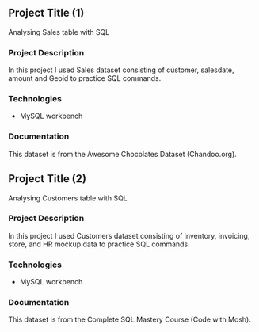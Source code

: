 ## Project Title (1)
Analysing Sales table with SQL

### Project Description
In this project I used Sales dataset consisting of customer, salesdate, amount and Geoid to practice SQL commands.

### Technologies
- MySQL workbench

### Documentation
This dataset is from the Awesome Chocolates Dataset (Chandoo.org).







## Project Title (2)
Analysing Customers table with SQL

### Project Description
In this project I used Customers dataset consisting of inventory, invoicing, store, and HR mockup data to practice SQL commands.

### Technologies
- MySQL workbench

### Documentation
This dataset is from the Complete SQL Mastery Course (Code with Mosh).

